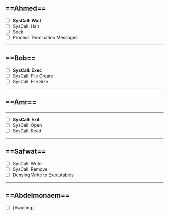 ## ==Ahmed==

- [ ]  **SysCall: Wait**
- [ ] SysCall: Halt 
- [ ] Seek
- [ ] Process Termination Messages 

--- 

## ==Bob==

- [ ] **SysCall: Exec**
- [ ] SysCall: File Create
- [ ] SysCall: File Size

---

## ==Amr==

---

- [ ] **SysCall: Exit**
- [ ] SysCall: Open
- [ ] SysCall: Read

---

## ==Safwat== 

- [ ] SysCall: Write
- [ ] SysCall: Remove
- [ ] Denying Write to Executables

---

## ==Abdelmonaem==
	
- [ ] [Awaiting]